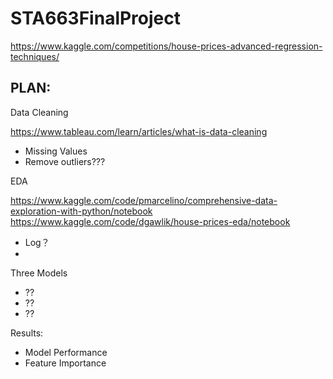 # STA663FinalProject
https://www.kaggle.com/competitions/house-prices-advanced-regression-techniques/

## PLAN:

Data Cleaning

https://www.tableau.com/learn/articles/what-is-data-cleaning
 * Missing Values
 * Remove outliers???


EDA

https://www.kaggle.com/code/pmarcelino/comprehensive-data-exploration-with-python/notebook
https://www.kaggle.com/code/dgawlik/house-prices-eda/notebook
* Log？ 
* 

Three Models
  * ??
  * ??
  * ??

Results:
  * Model Performance
  * Feature Importance
